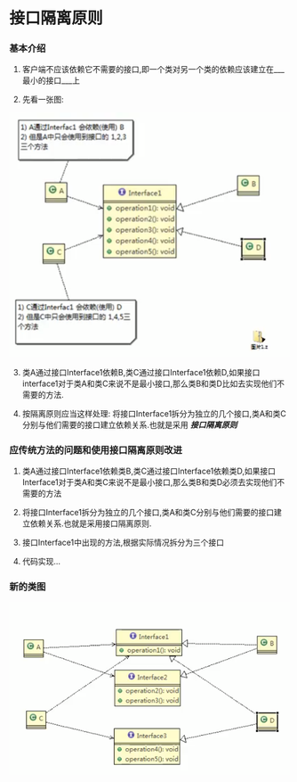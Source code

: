 # 接口隔离原则


### 基本介绍
1. 客户端不应该依赖它不需要的接口,即一个类对另一个类的依赖应该建立在___最小的接口___上

2. 先看一张图:

![](../img/QQ截图20210201151040.png)

3. 类A通过接口Interface1依赖B,类C通过接口Interface1依赖D,如果接口interface1对于类A和类C来说不是最小接口,那么类B和类D比如去实现他们不需要的方法.

4. 按隔离原则应当这样处理:
将接口Interface1拆分为独立的几个接口,类A和类C分别与他们需要的接口建立依赖关系.也就是采用 ___接口隔离原则___ 

### 应传统方法的问题和使用接口隔离原则改进

1. 类A通过接口Interface1依赖类B,类C通过接口Interface1依赖类D,如果接口Interface1对于类A和类C来说不是最小接口,那么类B和类D必须去实现他们不需要的方法

2. 将接口Interface1拆分为独立的几个接口,类A和类C分别与他们需要的接口建立依赖关系.也就是采用接口隔离原则.

3. 接口Interface1中出现的方法,根据实际情况拆分为三个接口

4. 代码实现...


### 新的类图

![](../img/QQ截图20210201153317.png)